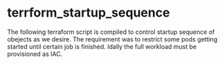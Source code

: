# terrform_startup_sequence
The following terraform script is compiled to control startup sequence of obejects as we desire. The requirement was to restrict some pods getting started until certain job is finished. Idally the full workload must be provisioned as IAC. 
